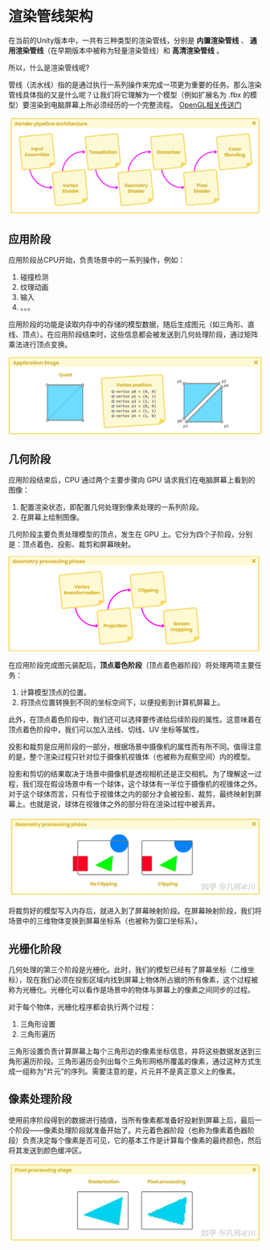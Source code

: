 # 渲染管线架构

在当前的Unity版本中，一共有三种类型的渲染管线，分别是 __内置渲染管线__ 、 __通用渲染管线__（在早期版本中被称为轻量渲染管线）和 __高清渲染管线__ 。

所以，什么是渲染管线呢?

管线（流水线）指的是通过执行一系列操作来完成一项更为重要的任务。那么渲染管线具体指的又是什么呢？让我们将它理解为一个模型（例如扩展名为 .fbx 的模型）要渲染到电脑屏幕上所必须经历的一个完整流程。 [OpenGL相关传送门](../../../OpenGL/MyParticles/03_First_Trianggle.md)

![Unity内部渲染管线](../imgs/logic_render_pipeline.png)

## 应用阶段

应用阶段丛CPU开始，负责场景中的一系列操作，例如：

1. 碰撞检测
2. 纹理动画
3. 输入
4. 。。。

应用阶段的功能是读取内存中的存储的模型数据，随后生成图元（如三角形、直线、顶点）。在应用阶段结束时，这些信息都会被发送到几何处理阶段，通过矩阵乘法进行顶点变换。

![应用阶段](../imgs/application_stage.png)

## 几何阶段

应用阶段结束后，CPU 通过两个主要步骤向 GPU 请求我们在电脑屏幕上看到的图像：

1. 配置渲染状态，即配置几何处理到像素处理的一系列阶段。
2. 在屏幕上绘制图像。

几何阶段主要负责处理模型的顶点，发生在 GPU 上。它分为四个子阶段，分别是：顶点着色、投影、裁剪和屏幕映射。

![几何阶段](../imgs/geography_phase.png)

在应用阶段完成图元装配后，__顶点着色阶段__（顶点着色器阶段）将处理两项主要任务：

1. 计算模型顶点的位置。
2. 将顶点位置转换到不同的坐标空间下，以便投影到计算机屏幕上。

此外，在顶点着色阶段中，我们还可以选择要传递给后续阶段的属性。这意味着在顶点着色阶段中，我们可以加入法线、切线、UV 坐标等属性。

投影和裁剪是应用阶段的一部分，根据场景中摄像机的属性而有所不同。值得注意的是，整个渲染过程只针对位于摄像机视锥体（也被称为观察空间）内的模型。

投影和剪切的结果取决于场景中摄像机是透视相机还是正交相机。为了理解这一过程，我们现在假设场景中有一个球体，这个球体有一半位于摄像机的视锥体之外。对于这个球体而言，只有位于视锥体之内的部分才会被投影、裁剪，最终映射到屏幕上。也就是说，球体在视锥体之外的部分将在渲染过程中被丢弃。

![剪切](../imgs/clipping.jpg)

将裁剪好的模型写入内存后，就进入到了屏幕映射阶段。在屏幕映射阶段，我们将场景中的三维物体变换到屏幕坐标系（也被称为窗口坐标系）。

## 光栅化阶段

几何处理的第三个阶段是光栅化。此时，我们的模型已经有了屏幕坐标（二维坐标），现在我们必须在投影区域内找到屏幕上物体所占据的所有像素，这个过程被称为光栅化。光栅化可以看作是场景中的物体与屏幕上的像素之间同步的过程。

对于每个物体，光栅化程序都会执行两个过程：

1. 三角形设置
2. 三角形遍历

三角形设置负责计算屏幕上每个三角形边的像素坐标信息，并将这些数据发送到三角形遍历阶段。三角形遍历会列出每个三角形网格所覆盖的像素，通过这种方式生成一组称为“片元”的序列。需要注意的是，片元并不是真正意义上的像素。

## 像素处理阶段

使用前序阶段得到的数据进行插值，当所有像素都准备好投射到屏幕上后，最后一个阶段——像素处理阶段就准备开始了。片元着色器阶段（也称为像素着色器阶段）负责决定每个像素是否可见，它的基本工作是计算每个像素的最终颜色，然后将其发送到颜色缓冲区。

![像素处理](../imgs/pixel_processing.jpg)